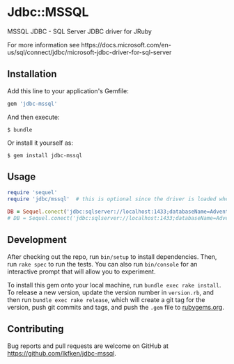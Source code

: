 # Jdbc::MSSQL

<p>MSSQL JDBC - SQL Server JDBC driver for JRuby</p>
For more information see <link>https://docs.microsoft.com/en-us/sql/connect/jdbc/microsoft-jdbc-driver-for-sql-server</link>

## Installation

Add this line to your application's Gemfile:

```ruby
gem 'jdbc-mssql'
```

And then execute:

    $ bundle

Or install it yourself as:

    $ gem install jdbc-mssql

## Usage

```ruby
require 'sequel'
require 'jdbc/mssql'  # this is optional since the driver is loaded when loading the gem

DB = Sequel.conect('jdbc:sqlserver://localhost:1433;databaseName=AdventureWorks;integratedSecurity=true;')
# DB = Sequel.conect('jdbc:sqlserver://localhost:1433;databaseName=AdventureWorks;user=MyUserName;password=*****;')
```


## Development

After checking out the repo, run `bin/setup` to install dependencies. Then, run `rake spec` to run the tests. You can also run `bin/console` for an interactive prompt that will allow you to experiment.

To install this gem onto your local machine, run `bundle exec rake install`. To release a new version, update the version number in `version.rb`, and then run `bundle exec rake release`, which will create a git tag for the version, push git commits and tags, and push the `.gem` file to [rubygems.org](https://rubygems.org).

## Contributing

Bug reports and pull requests are welcome on GitHub at https://github.com/lkfken/jdbc-mssql.
